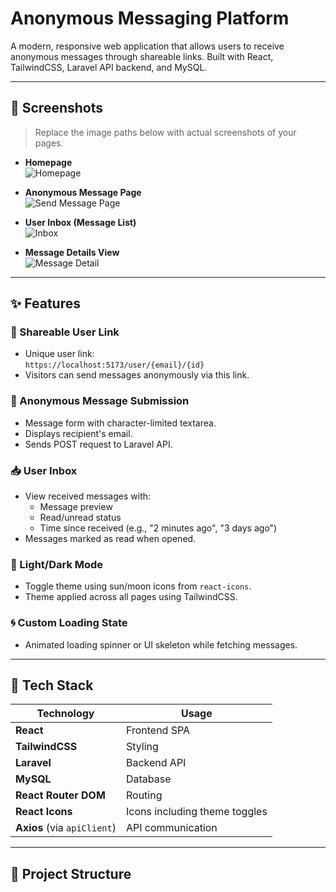 # Anonymous Messaging Platform

A modern, responsive web application that allows users to receive anonymous messages through shareable links. Built with React, TailwindCSS, Laravel API backend, and MySQL.

---

## 📸 Screenshots

> Replace the image paths below with actual screenshots of your pages.

- **Homepage**  
  ![Homepage](screenshots/homepage.png)

- **Anonymous Message Page**  
  ![Send Message Page](screenshots/send-message.png)

- **User Inbox (Message List)**  
  ![Inbox](screenshots/inbox.png)

- **Message Details View**  
  ![Message Detail](screenshots/message-detail.png)

---

## ✨ Features

### 🔗 Shareable User Link
- Unique user link:  
  `https://localhost:5173/user/{email}/{id}`
- Visitors can send messages anonymously via this link.

### 📝 Anonymous Message Submission
- Message form with character-limited textarea.
- Displays recipient's email.
- Sends POST request to Laravel API.

### 📥 User Inbox
- View received messages with:
  - Message preview
  - Read/unread status
  - Time since received (e.g., "2 minutes ago", "3 days ago")
- Messages marked as read when opened.

### 🌙 Light/Dark Mode
- Toggle theme using sun/moon icons from `react-icons`.
- Theme applied across all pages using TailwindCSS.

### 🌀 Custom Loading State
- Animated loading spinner or UI skeleton while fetching messages.

---

## 🔧 Tech Stack

| Technology | Usage |
|------------|--------|
| **React** | Frontend SPA |
| **TailwindCSS** | Styling |
| **Laravel** | Backend API |
| **MySQL** | Database |
| **React Router DOM** | Routing |
| **React Icons** | Icons including theme toggles |
| **Axios** (via `apiClient`) | API communication |

---

## 📂 Project Structure

